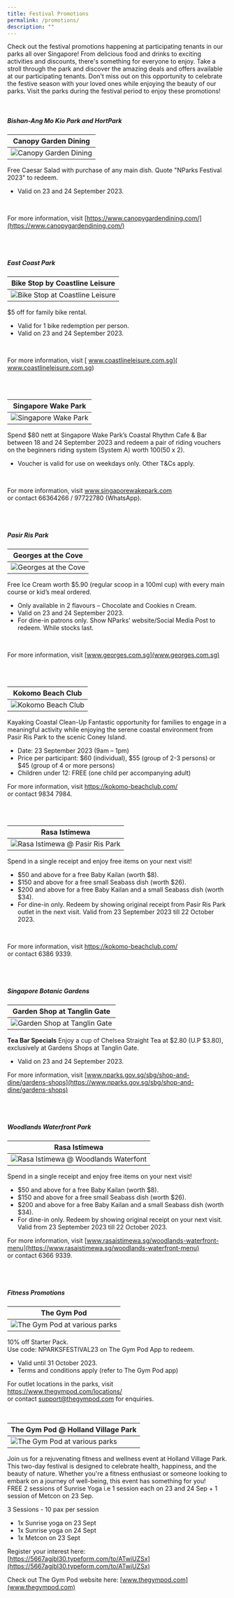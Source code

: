 ```yaml
---
title: Festival Promotions
permalink: /promotions/
description: ""
---
```

Check out the festival promotions happening at participating tenants in our parks all over Singapore! From delicious food and drinks to exciting activities and discounts, there's something for everyone to enjoy. Take a stroll through the park and discover the amazing deals and offers available at our participating tenants. Don't miss out on this opportunity to celebrate the festive season with your loved ones while enjoying the beauty of our parks. Visit the parks during the festival period to enjoy these promotions!

<br>

##### Bishan-Ang Mo Kio Park and HortPark

| Canopy Garden Dining |
| -------- |
|![Canopy Garden Dining](/images/canopy%20garden%20dining.jpg)


Free Caesar Salad with purchase of any main dish. Quote "NParks Festival 2023" to redeem.

* Valid on 23 and 24 September 2023. 
<br>

For more information, visit [https://www.canopygardendining.com/](https://www.canopygardendining.com/)

<br>
<br>


##### East Coast Park

| Bike Stop by Coastline Leisure |
| -------- |
|![Bike Stop at Coastline Leisure](/images/coastline%20leisure.jpg)

$5 off for family bike rental.  
* Valid for 1 bike redemption per person. 
* Valid on 23 and 24 September 2023. 
<br>

For more information, visit [ www.coastlineleisure.com.sg]( www.coastlineleisure.com.sg)

<br>
<br>



| Singapore Wake Park |
| -------- |
|![Singapore Wake Park](/images/singapore%20wake%20park.jpg)

Spend $80 nett at Singapore Wake Park’s Coastal Rhythm Cafe &amp; Bar between 18 and 24 September 2023 and redeem a pair of riding vouchers on the beginners riding system (System A) worth $100 ($50 x 2). 
* Voucher is valid for use on weekdays only. Other T&amp;Cs apply.  
<br>  

For more information, visit [www.singaporewakepark.com ](www.singaporewakepark.com )  
or contact 66364266 / 97722780 (WhatsApp).

<br>
<br>



##### Pasir Ris Park

| Georges at the Cove  |
| -------- |
|![Georges at the Cove](/images/georges%20at%20the%20cove.jpg)

Free Ice Cream worth $5.90 (regular scoop in a 100ml cup) with every main course or kid’s meal ordered. 
* Only available in 2 flavours – Chocolate and Cookies n Cream. 
* Valid on 23 and 24 September 2023. 
* For dine-in patrons only. Show NParks’ website/Social Media Post to redeem. While stocks last.  
<br> 

For more information, visit [www.georges.com.sg](www.georges.com.sg)

<br>
<br>



| Kokomo Beach Club |
| -------- |
| ![Kokomo Beach Club](/images/kokomo%20beach%20club.jpg)

Kayaking Coastal Clean-Up 
Fantastic opportunity for families to engage in a meaningful activity while enjoying the serene coastal environment from Pasir Ris Park to the scenic Coney Island. 
* Date: 23 September 2023 (9am – 1pm) 
* Price per participant: $60 (individual), $55 (group of 2-3 persons) or $45 (group of 4 or more persons) 
* Children under 12: FREE (one child per accompanying adult) 

For more information, 
visit [ https://kokomo-beachclub.com/ ]( https://kokomo-beachclub.com/ )  
or contact 9834 7984. 

<br>
<br>


 
| Rasa Istimewa |
| -------- |
|![Rasa Istimewa @ Pasir Ris Park](/images/rasa%20istimewa%20@%20pasir%20ris%20park.jpg)

Spend in a single receipt and enjoy free items on your next visit! 
* $50 and above for a free Baby Kailan (worth $8). 
* $150 and above for a free small Seabass dish (worth $26). 
* $200 and above for a free Baby Kailan and a small Seabass dish (worth $34). 
* For dine-in only. Redeem by showing original receipt from Pasir Ris Park outlet in the next visit. Valid from 23 September 2023 till 22 October 2023. 
<br>

For more information, visit [ https://kokomo-beachclub.com/ ]( https://kokomo-beachclub.com/ )  
or contact 6386 9339.

<br>
<br>



##### Singapore Botanic Gardens

| Garden Shop at Tanglin Gate |
| -------- |
|![Garden Shop at Tanglin Gate](/images/garden%20shop%20at%20tanglin%20gate.jpg)

**Tea Bar Specials**
Enjoy a cup of Chelsea Straight Tea at $2.80 (U.P $3.80), exclusively at Gardens Shops at Tanglin Gate. 
* Valid on 23 and 24 September 2023. 

For more information, visit  [www.nparks.gov.sg/sbg/shop-and-dine/gardens-shops](https://www.nparks.gov.sg/sbg/shop-and-dine/gardens-shops)

<br>
<br>



##### Woodlands Waterfront Park

| Rasa Istimewa |
| -------- |
|![Rasa Istimewa @ Woodlands Waterfont](/images/rasa%20istimewa%20@%20waterfront.jpg)

Spend in a single receipt and enjoy free items on your next visit! 
* $50 and above for a free Baby Kailan (worth $8). 
* $150 and above for a free small Seabass dish (worth $26). 
* $200 and above for a free Baby Kailan and a small Seabass dish (worth $34). 
* For dine-in only. Redeem by showing original receipt on your next visit. Valid from 23 September 2023 till 22 October 2023. 

For more information, visit [www.rasaistimewa.sg/woodlands-waterfront-menu](https://www.rasaistimewa.sg/woodlands-waterfront-menu)   
or contact 6366 9339. 

<br>
<br>



##### Fitness Promotions

| The Gym Pod |
| -------- |
|![The Gym Pod at various parks](/images/the%20gym%20pod.jpg)

10% off Starter Pack.  
Use code: NPARKSFESTIVAL23 on The Gym Pod App to redeem.  
* Valid until 31 October 2023. 
* Terms and conditions apply (refer to The Gym Pod app) 

For outlet locations in the parks, visit [https://www.thegympod.com/locations/ ](https://www.thegympod.com/locations/ )  
or contact support@thegympod.com for enquiries.


<br>

| The Gym Pod @ Holland Village Park |
| -------- |
| ![The Gym Pod at various parks](/images/the%20gym%20pod.jpg)

Join us for a rejuvenating fitness and wellness event at Holland Village Park. This two-day festival is designed to celebrate health, happiness, and the beauty of nature. Whether you're a fitness enthusiast or someone looking to embark on a journey of well-being, this event has something for you! <br> FREE 2 sessions of Sunrise Yoga i.e 1 session each on 23 and 24 Sep + 1 session of Metcon on 23 Sep. <br>

3 Sessions - 10 pax per session
* 1x Sunrise yoga on 23 Sept
* 1x Sunrise yoga on 24 Sept
* 1x Metcon on 23 Sept

Register your interest here:
[https://5667agjbl30.typeform.com/to/ATwiUZSx](https://5667agjbl30.typeform.com/to/ATwiUZSx)


 
 Check out The Gym Pod website here:
 [www.thegympod.com](www.thegympod.com)
 
 <br>